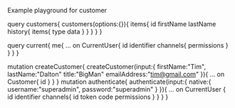 Example playground for customer

query customers{
  customers(options:{}){
    items{
      id
      firstName
      lastName
      history{
        items{
          type
          data
        }
      }
    }
  }
}

query current{
  me{
    ... on CurrentUser{
      id
      identifier
      channels{
        permissions
      }
    }
  }
}

mutation createCustomer{
  createCustomer(input:{
    firstName:"Tim",
    lastName:"Dalton"
    title:"BigMan"
    emailAddress:"tim@gmail.com"
  }){
  ... on Customer{
    id
  }
  }
}
mutation authenticate{
  authenticate(input:{
    native:{
      username:"superadmin",
      password:"superadmin"
    }
  }){
   ... on CurrentUser {
      id
    	identifier
      channels{
        id
        token
        code
        permissions
      }
    }
  }
}